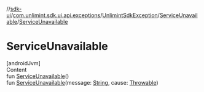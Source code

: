 //[sdk-ui](../../../../index.md)/[com.unlimint.sdk.ui.api.exceptions](../../index.md)/[UnlimintSdkException](../index.md)/[ServiceUnavailable](index.md)/[ServiceUnavailable](-service-unavailable.md)



# ServiceUnavailable  
[androidJvm]  
Content  
fun [ServiceUnavailable](-service-unavailable.md)()  
fun [ServiceUnavailable](-service-unavailable.md)(message: [String](https://kotlinlang.org/api/latest/jvm/stdlib/kotlin/-string/index.html), cause: [Throwable](https://kotlinlang.org/api/latest/jvm/stdlib/kotlin/-throwable/index.html))  



